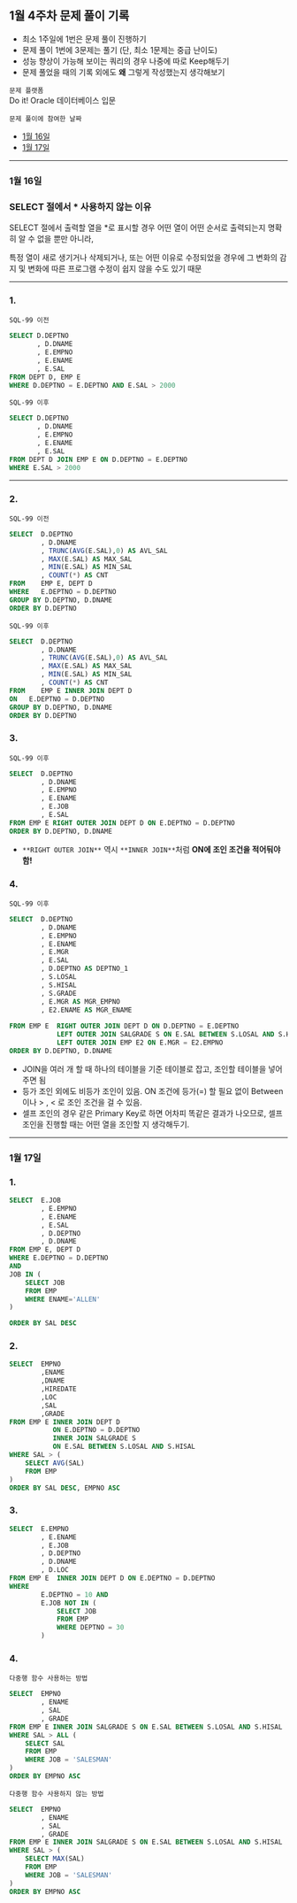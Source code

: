 ## 1월 4주차 문제 풀이 기록

- 최소 1주일에 1번은 문제 풀이 진행하기
- 문제 풀이 1번에 3문제는 풀기 (단, 최소 1문제는 중급 난이도)
- 성능 향상이 가능해 보이는 쿼리의 경우 나중에 따로 Keep해두기
- 문제 풀었을 때의 기록 외에도 **왜** 그렇게 작성했는지 생각해보기

`문제 플랫폼`     
Do it! Oracle 데이터베이스 입문

`문제 풀이에 참여한 날짜`

- [1월 16일](#1월-16일)
- [1월 17일](#1월-17일)

---

### 1월 16일

### SELECT 절에서 * 사용하지 않는 이유

SELECT 절에서 출력할 열을 *로 표시할 경우 어떤 열이 어떤 순서로 출력되는지 명확히 알 수 없을 뿐만 아니라,

특정 열이 새로 생기거나 삭제되거나, 또는 어떤 이유로 수정되었을 경우에 그 변화의 감지 및 변화에 따른 프로그램 수정이 쉽지 않을 수도 있기 때문

---

### 1.

`SQL-99 이전`

```sql
SELECT D.DEPTNO
       , D.DNAME
       , E.EMPNO
       , E.ENAME
       , E.SAL
FROM DEPT D, EMP E
WHERE D.DEPTNO = E.DEPTNO AND E.SAL > 2000
```

`SQL-99 이후`

```sql
SELECT D.DEPTNO
       , D.DNAME
       , E.EMPNO
       , E.ENAME
       , E.SAL
FROM DEPT D JOIN EMP E ON D.DEPTNO = E.DEPTNO
WHERE E.SAL > 2000
```

---

### 2.

`SQL-99 이전`

```sql
SELECT  D.DEPTNO
        , D.DNAME
        , TRUNC(AVG(E.SAL),0) AS AVL_SAL
        , MAX(E.SAL) AS MAX_SAL 
        , MIN(E.SAL) AS MIN_SAL
        , COUNT(*) AS CNT
FROM    EMP E, DEPT D
WHERE   E.DEPTNO = D.DEPTNO
GROUP BY D.DEPTNO, D.DNAME
ORDER BY D.DEPTNO
```

`SQL-99 이후`

```sql
SELECT  D.DEPTNO
        , D.DNAME
        , TRUNC(AVG(E.SAL),0) AS AVL_SAL
        , MAX(E.SAL) AS MAX_SAL 
        , MIN(E.SAL) AS MIN_SAL
        , COUNT(*) AS CNT
FROM    EMP E INNER JOIN DEPT D
ON   E.DEPTNO = D.DEPTNO
GROUP BY D.DEPTNO, D.DNAME
ORDER BY D.DEPTNO
```

### 3.

`SQL-99 이후`

```sql
SELECT  D.DEPTNO
        , D.DNAME
        , E.EMPNO
        , E.ENAME
        , E.JOB
        , E.SAL
FROM EMP E RIGHT OUTER JOIN DEPT D ON E.DEPTNO = D.DEPTNO
ORDER BY D.DEPTNO, D.DNAME
```

- `**RIGHT OUTER JOIN**` 역시 `**INNER JOIN**`처럼 **ON에 조인 조건을 적어둬야 함!**

### 4.

`SQL-99 이후`

```sql
SELECT  D.DEPTNO
        , D.DNAME
        , E.EMPNO
        , E.ENAME
        , E.MGR
        , E.SAL
        , D.DEPTNO AS DEPTNO_1
        , S.LOSAL
        , S.HISAL
        , S.GRADE
        , E.MGR AS MGR_EMPNO
        , E2.ENAME AS MGR_ENAME
        
FROM EMP E  RIGHT OUTER JOIN DEPT D ON D.DEPTNO = E.DEPTNO
            LEFT OUTER JOIN SALGRADE S ON E.SAL BETWEEN S.LOSAL AND S.HISAL
            LEFT OUTER JOIN EMP E2 ON E.MGR = E2.EMPNO
ORDER BY D.DEPTNO, D.DNAME
```

- JOIN을 여러 개 할 때 하나의 테이블을 기준 테이블로 잡고, 조인할 테이블을 넣어주면 됨
- 등가 조인 외에도 비등가 조인이 있음. ON 조건에 등가(=) 할 필요 없이 Between이나 > , < 로 조인 조건을 걸 수 있음.
- 셀프 조인의 경우 같은 Primary Key로 하면 어차피 똑같은 결과가 나오므로, 셀프 조인을 진행할 때는 어떤 열을 조인할 지 생각해두기.

---

### 1월 17일

### 1.

```sql
SELECT  E.JOB
        , E.EMPNO
        , E.ENAME
        , E.SAL
        , D.DEPTNO
        , D.DNAME
FROM EMP E, DEPT D 
WHERE E.DEPTNO = D.DEPTNO
AND
JOB IN (
    SELECT JOB
    FROM EMP
    WHERE ENAME='ALLEN'
)

ORDER BY SAL DESC
```

### 2.

```sql
SELECT  EMPNO
        ,ENAME
        ,DNAME
        ,HIREDATE
        ,LOC
        ,SAL
        ,GRADE
FROM EMP E INNER JOIN DEPT D
           ON E.DEPTNO = D.DEPTNO
           INNER JOIN SALGRADE S
           ON E.SAL BETWEEN S.LOSAL AND S.HISAL 
WHERE SAL > (
    SELECT AVG(SAL)
    FROM EMP
)
ORDER BY SAL DESC, EMPNO ASC
```

### 3.

```sql
SELECT  E.EMPNO   
        , E.ENAME
        , E.JOB
        , D.DEPTNO
        , D.DNAME
        , D.LOC
FROM EMP E  INNER JOIN DEPT D ON E.DEPTNO = D.DEPTNO
WHERE 
        E.DEPTNO = 10 AND
        E.JOB NOT IN (
            SELECT JOB
            FROM EMP
            WHERE DEPTNO = 30
        )
```

### 4.

`다중행 함수 사용하는 방법`

```sql
SELECT  EMPNO
        , ENAME
        , SAL
        , GRADE
FROM EMP E INNER JOIN SALGRADE S ON E.SAL BETWEEN S.LOSAL AND S.HISAL
WHERE SAL > ALL (
    SELECT SAL
    FROM EMP
    WHERE JOB = 'SALESMAN'
)
ORDER BY EMPNO ASC
```

`다중행 함수 사용하지 않는 방법`

```sql
SELECT  EMPNO
        , ENAME
        , SAL
        , GRADE
FROM EMP E INNER JOIN SALGRADE S ON E.SAL BETWEEN S.LOSAL AND S.HISAL
WHERE SAL > (
    SELECT MAX(SAL)
    FROM EMP
    WHERE JOB = 'SALESMAN'
)
ORDER BY EMPNO ASC
```